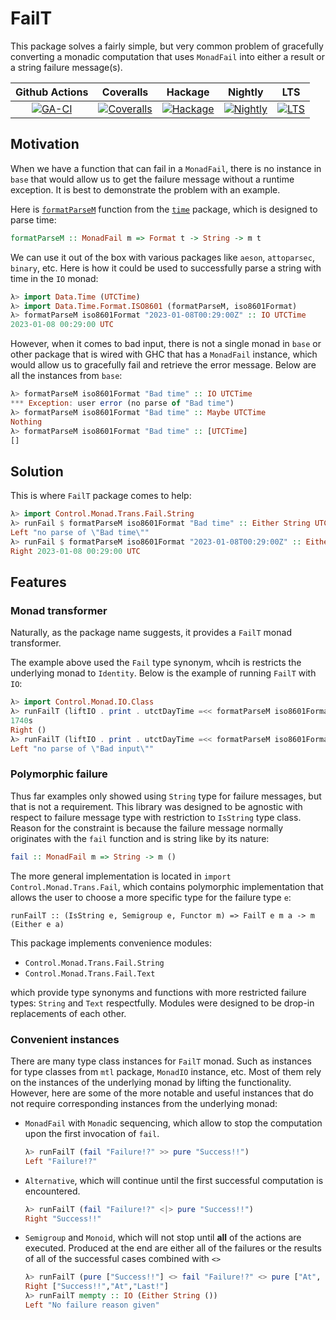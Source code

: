 # FailT

This package solves a fairly simple, but very common problem of gracefully converting a
monadic computation that uses `MonadFail` into either a result or a string failure
message(s).

| Github Actions | Coveralls | Hackage | Nightly | LTS |
|:--------------:|:---------:|:-------:|:-------:|:---:|
| [![GA-CI][GA-B]][GA-L] | [![Coveralls][Co-B]][Co-L] | [![Hackage][Ha-B]][Ha-L] | [![Nightly][StN-B]][StN-L] | [![LTS][StLTS-B]][StLTS-L] |

[GA-B]: https://github.com/lehins/FailT/workflows/FailT-CI/badge.svg
[GA-L]: https://github.com/lehins/FailT/actions
[Co-B]: https://coveralls.io/repos/github/lehins/FailT/badge.svg?branch=master
[Co-L]: https://coveralls.io/github/lehins/FailT?branch=master

[Ha-B]: https://img.shields.io/hackage/v/FailT.svg
[Ha-L]: https://hackage.haskell.org/package/FailT
[StN-B]: https://www.stackage.org/package/FailT/badge/nightly
[StN-L]: https://www.stackage.org/nightly/package/FailT
[StLTS-B]: https://www.stackage.org/package/FailT/badge/lts
[StLTS-L]: https://www.stackage.org/lts/package/FailT

## Motivation

When we have a function that can fail in a `MonadFail`, there is no instance in `base`
that would allow us to get the failure message without a runtime exception. It is best to
demonstrate the problem with an example.

Here is
[`formatParseM`](https://hackage.haskell.org/package/time/docs/Data-Time-Format-ISO8601.html#v:formatParseM)
function from the [`time`](https://hackage.haskell.org/package/time) package, which is
designed to parse time:

```haskell
formatParseM :: MonadFail m => Format t -> String -> m t
```

We can use it out of the box with various packages like `aeson`, `attoparsec`, `binary`,
etc. Here is how it could be used to successfully parse a string with time in the `IO`
monad:

```haskell
λ> import Data.Time (UTCTime)
λ> import Data.Time.Format.ISO8601 (formatParseM, iso8601Format)
λ> formatParseM iso8601Format "2023-01-08T00:29:00Z" :: IO UTCTime
2023-01-08 00:29:00 UTC
```

However, when it comes to bad input, there is not a single monad in `base` or other
package that is wired with GHC that has a `MonadFail` instance, which would allow us to
gracefully fail and retrieve the error message. Below are all the instances from `base`:

```haskell
λ> formatParseM iso8601Format "Bad time" :: IO UTCTime
*** Exception: user error (no parse of "Bad time")
λ> formatParseM iso8601Format "Bad time" :: Maybe UTCTime
Nothing
λ> formatParseM iso8601Format "Bad time" :: [UTCTime]
[]
```

## Solution

This is where `FailT` package comes to help:

```haskell
λ> import Control.Monad.Trans.Fail.String
λ> runFail $ formatParseM iso8601Format "Bad time" :: Either String UTCTime
Left "no parse of \"Bad time\""
λ> runFail $ formatParseM iso8601Format "2023-01-08T00:29:00Z" :: Either String UTCTime
Right 2023-01-08 00:29:00 UTC
```

## Features

### Monad transformer

Naturally, as the package name suggests, it provides a `FailT` monad transformer.

The example above used the `Fail` type synonym, whcih is restricts the underlying monad to
`Identity`. Below is the example of running `FailT` with `IO`:

```haskell
λ> import Control.Monad.IO.Class
λ> runFailT (liftIO . print . utctDayTime =<< formatParseM iso8601Format "2023-01-08T00:29:00Z")
1740s
Right ()
λ> runFailT (liftIO . print . utctDayTime =<< formatParseM iso8601Format "Bad input")
Left "no parse of \"Bad input\""
```

### Polymorphic failure

Thus far examples only showed using `String` type for failure messages, but that is not a
requirement. This library was designed to be agnostic with respect to failure message type
with restriction to `IsString` type class. Reason for the constraint is because the
failure message normally originates with the `fail` function and is string like by its
nature:

```haskell
fail :: MonadFail m => String -> m ()
```

The more general implementation is located in `import Control.Monad.Trans.Fail`, which
contains polymorphic implementation that allows the user to choose a more specific type
for the failure type `e`:

```
runFailT :: (IsString e, Semigroup e, Functor m) => FailT e m a -> m (Either e a)
```

This package implements convenience modules:

* `Control.Monad.Trans.Fail.String`
* `Control.Monad.Trans.Fail.Text`

which provide type synonyms and functions with more restricted failure types: `String` and
`Text` respectfully. Modules were designed to be drop-in replacements of each other.

### Convenient instances

There are many type class instances for `FailT` monad. Such as instances for type classes
from `mtl` package, `MonadIO` instance, etc. Most of them rely on the instances of the
underlying monad by lifting the functionality. However, here are some of the more notable
and useful instances that do not require corresponding instances from the underlying
monad:

* `MonadFail` with `Monad`ic sequencing, which allow to stop the computation upon the first
  invocation of `fail`.

  ```haskell
  λ> runFailT (fail "Failure!?" >> pure "Success!!")
  Left "Failure!?"
  ```

* `Alternative`, which will continue until the first successful computation is encountered.

  ```haskell
  λ> runFailT (fail "Failure!?" <|> pure "Success!!")
  Right "Success!!"
  ```

* `Semigroup` and `Monoid`, which will not stop until **all** of the actions are executed.
  Produced at the end are either all of the failures or the results of all of the
  successful cases combined with `<>`

  ```haskell
  λ> runFailT (pure ["Success!!"] <> fail "Failure!?" <> pure ["At", "Last!"])
  Right ["Success!!","At","Last!"]
  λ> runFailT mempty :: IO (Either String ())
  Left "No failure reason given"
  ```
